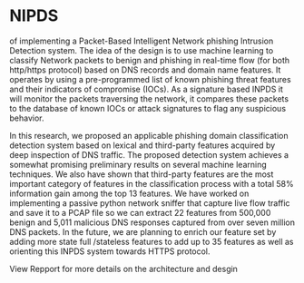 # NIPDS
of implementing a Packet-Based Intelligent Network phishing Intrusion Detection system. The idea of the design is to use machine learning to classify Network packets to benign and phishing in real-time flow (for both http/https protocol) based on DNS records and domain name features. It operates by using a pre-programmed list of known phishing threat features and their indicators of compromise (IOCs). As a signature based INPDS it will monitor the packets traversing the network, it compares these packets to the database of known IOCs or attack signatures to flag any suspicious behavior. 

In this research, we proposed an applicable phishing domain classification detection system based on lexical and third-party features acquired by deep inspection of DNS traffic. The proposed detection system achieves a somewhat promising preliminary results on several machine learning techniques. We also have shown that third-party features are the most important category of features in the classification process with a total 58% information gain among the top 13 features. We have worked on implementing a passive python network sniffer that capture live flow traffic and save it to a PCAP file so we can extract 22 features from 500,000 benign and 5,011 malicious DNS responses captured from over seven million DNS packets. In the future, we are planning to enrich our feature set by adding more state full /stateless features to add up to 35 features as well as orienting this INPDS system towards HTTPS protocol.


View  Repport for more details on the architecture and desgin
